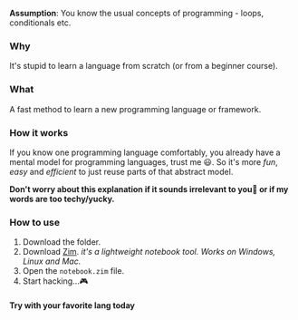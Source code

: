 **Assumption**: You know the usual concepts of programming - loops, conditionals etc.

### Why
It's stupid to learn a language from scratch (or from a beginner course).

### What
A fast method to learn a new programming language or framework.

### How it works
If you know one programming language comfortably, you already have a mental model for programming languages, trust me 😃️.
So it's more *fun*, *easy* and *efficient* to just reuse parts of that abstract model.

**Don't worry about this explanation if it sounds irrelevant to you🤗️ or if my words are too techy/yucky.**

### How to use
1. Download the folder.
2. Download [Zim](https://www.zim-wiki.org). *it's a lightweight notebook tool. Works on Windows, Linux and Mac.*
3. Open the `notebook.zim` file.
4. Start hacking...🎮️

#### Try with your favorite lang today

